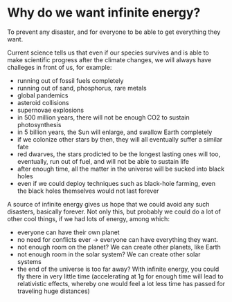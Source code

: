 # Why do we want infinite energy?

To prevent any disaster, and for everyone to be able to get everything they want.

Current science tells us that even if our species survives and is able to make scientific progress after the climate changes, we will always have challeges in front of us, for example: 
* running out of fossil fuels completely
* running out of sand, phosphorus, rare metals
* global pandemics
* asteroid collisions
* supernovae explosions
* in 500 million years, there will not be enough CO2 to sustain photosynthesis
* in 5 billion years, the Sun will enlarge, and swallow Earth completely
* if we colonize other stars by then, they will all eventually suffer a similar fate
* red dwarves, the stars prodicted to be the longest lasting ones will too, eventually, run out of fuel, and will not be able to sustain life
* after enough time, all the matter in the universe will be sucked into black holes
* even if we could deploy techniques such as black-hole farming, even the black holes themselves would not last forever

A source of infinite energy gives us hope that we could avoid any such disasters, basically forever.
Not only this, but probably we could do a lot of other cool things, if we had lots of energy, among which:
* everyone can have their own planet
* no need for conflicts ever -> everyone can have everything they want.
* not enough room on the planet? We can create other planets, like Earth
* not enough room in the solar system? We can create other solar systems
* the end of the universe is too far away? With infinite energy, you could fly there in very little time (accelerating at 1g for enough time will lead to relativistic effects, whereby one would feel a lot less time has passed for traveling huge distances)
